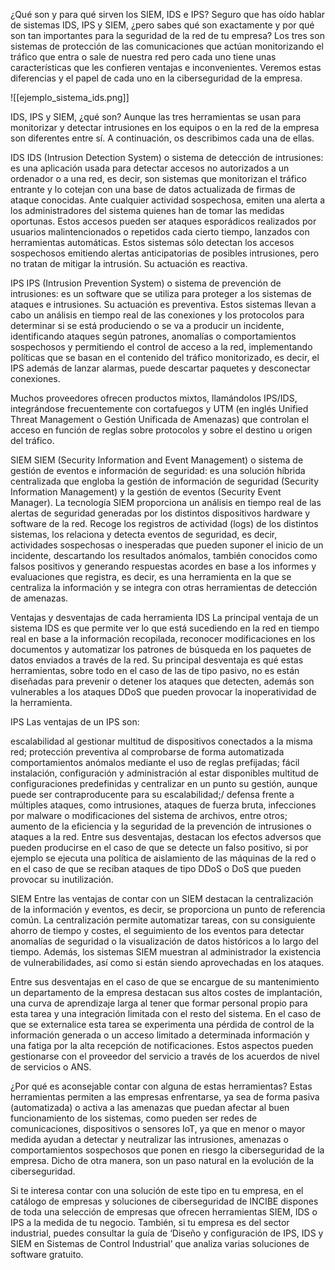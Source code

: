 
¿Qué son y para qué sirven los SIEM, IDS e IPS?
Seguro que has oído hablar de sistemas IDS, IPS y SIEM, ¿pero sabes qué son exactamente y por qué son tan importantes para la seguridad de la red de tu empresa? Los tres son sistemas de protección de las comunicaciones que actúan monitorizando el tráfico que entra o sale de nuestra red pero cada uno tiene unas características que les confieren ventajas e inconvenientes. Veremos estas diferencias y el papel de cada uno en la ciberseguridad de la empresa.

 

![[ejemplo_sistema_ids.png]]

IDS, IPS y SIEM, ¿qué son?
Aunque las tres herramientas se usan para monitorizar y detectar intrusiones en los equipos o en la red de la empresa son diferentes entre sí. A continuación, os describimos cada una de ellas.

IDS
IDS (Intrusion Detection System) o sistema de detección de intrusiones: es una aplicación usada para detectar accesos no autorizados a un ordenador o a una red, es decir, son sistemas que monitorizan el tráfico entrante y lo cotejan con una base de datos actualizada de firmas de ataque conocidas. Ante cualquier actividad sospechosa, emiten una alerta a los administradores del sistema quienes han de tomar las medidas oportunas. Estos accesos pueden ser ataques esporádicos realizados por usuarios malintencionados o repetidos cada cierto tiempo, lanzados con herramientas automáticas. Estos sistemas sólo detectan los accesos sospechosos emitiendo alertas anticipatorias de posibles intrusiones, pero no tratan de mitigar la intrusión. Su actuación es reactiva.

IPS
IPS (Intrusion Prevention System) o sistema de prevención de intrusiones: es un software que se utiliza para proteger a los sistemas de ataques e intrusiones. Su actuación es preventiva. Estos sistemas llevan a cabo un análisis en tiempo real de las conexiones y los protocolos para determinar si se está produciendo o se va a producir un incidente, identificando ataques según patrones, anomalías o comportamientos sospechosos y permitiendo el control de acceso a la red, implementando políticas que se basan en el contenido del tráfico monitorizado, es decir, el IPS además de lanzar alarmas, puede descartar paquetes y desconectar conexiones.

Muchos proveedores ofrecen productos mixtos, llamándolos IPS/IDS, integrándose frecuentemente con cortafuegos y UTM (en inglés Unified Threat Management o Gestión Unificada de Amenazas) que controlan el acceso en función de reglas sobre protocolos y sobre el destino u origen del tráfico.

SIEM
SIEM (Security Information and Event Management) o sistema de gestión de eventos e información de seguridad: es una solución híbrida centralizada que engloba la gestión de información de seguridad (Security Information Management) y la gestión de eventos (Security Event Manager). La tecnología SIEM proporciona un análisis en tiempo real de las alertas de seguridad generadas por los distintos dispositivos hardware y software de la red. Recoge los registros de actividad (logs) de los distintos sistemas, los relaciona y detecta eventos de seguridad, es decir, actividades sospechosas o inesperadas que pueden suponer el inicio de un incidente, descartando los resultados anómalos, también conocidos como falsos positivos y generando respuestas acordes en base a los informes y evaluaciones que registra, es decir, es una herramienta en la que se centraliza la información y se integra con otras herramientas de detección de amenazas.

Ventajas y desventajas de cada herramienta
IDS
La principal ventaja de un sistema IDS es que permite ver lo que está sucediendo en la red en tiempo real en base a la información recopilada, reconocer modificaciones en los documentos y automatizar los patrones de búsqueda en los paquetes de datos enviados a través de la red. Su principal desventaja es qué estas herramientas, sobre todo en el caso de las de tipo pasivo, no es están diseñadas para prevenir o detener los ataques que detecten, además son vulnerables a los ataques DDoS que pueden provocar la inoperatividad de la herramienta.

IPS
Las ventajas de un IPS son:

escalabilidad al gestionar multitud de dispositivos conectados a la misma red;
protección preventiva al comprobarse de forma automatizada comportamientos anómalos mediante el uso de reglas prefijadas;
fácil instalación, configuración y administración al estar disponibles multitud de configuraciones predefinidas y centralizar en un punto su gestión, aunque puede ser contraproducente para su escalabilidad;/
defensa frente a múltiples ataques, como intrusiones, ataques de fuerza bruta, infecciones por malware o modificaciones del sistema de archivos, entre otros;
aumento de la eficiencia y la seguridad de la prevención de intrusiones o ataques a la red.
Entre sus desventajas, destacan los efectos adversos que pueden producirse en el caso de que se detecte un falso positivo, si por ejemplo se ejecuta una política de aislamiento de las máquinas de la red o en el caso de que se reciban ataques de tipo DDoS o DoS que pueden provocar su inutilización.

SIEM
Entre las ventajas de contar con un SIEM destacan la centralización de la información y eventos, es decir, se proporciona un punto de referencia común. La centralización permite automatizar tareas, con su consiguiente ahorro de tiempo y costes, el seguimiento de los eventos para detectar anomalías de seguridad o la visualización de datos históricos a lo largo del tiempo. Además, los sistemas SIEM muestran al administrador la existencia de vulnerabilidades, así como si están siendo aprovechadas en los ataques.

Entre sus desventajas en el caso de que se encargue de su mantenimiento un departamento de la empresa destacan sus altos costes de implantación, una curva de aprendizaje larga al tener que formar personal propio para esta tarea y una integración limitada con el resto del sistema. En el caso de que se externalice esta tarea se experimenta una pérdida de control de la información generada o un acceso limitado a determinada información y una fatiga por la alta recepción de notificaciones. Estos aspectos pueden gestionarse con el proveedor del servicio a través de los acuerdos de nivel de servicios o ANS.

¿Por qué es aconsejable contar con alguna de estas herramientas?
Estas herramientas permiten a las empresas enfrentarse, ya sea de forma pasiva (automatizada) o activa a las amenazas que puedan afectar al buen funcionamiento de los sistemas, como pueden ser redes de comunicaciones, dispositivos o sensores IoT, ya que en menor o mayor medida ayudan a detectar y neutralizar las intrusiones, amenazas o comportamientos sospechosos que ponen en riesgo la ciberseguridad de la empresa. Dicho de otra manera, son un paso natural en la evolución de la ciberseguridad.

Si te interesa contar con una solución de este tipo en tu empresa, en el catálogo de empresas y soluciones de ciberseguridad de INCIBE dispones de toda una selección de empresas que ofrecen herramientas SIEM, IDS o IPS a la medida de tu negocio. También, si tu empresa es del sector industrial, puedes consultar la guía de ‘Diseño y configuración de IPS, IDS y SIEM en Sistemas de Control Industrial’ que analiza varias soluciones de software gratuito.